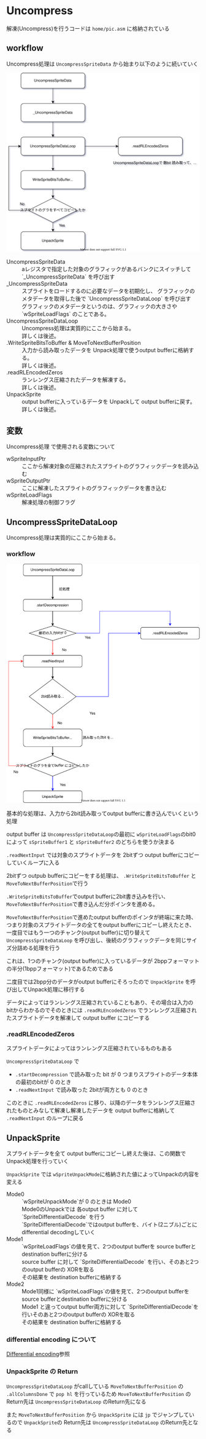 # Uncompress

解凍(Uncompress)を行うコードは `home/pic.asm` に格納されている

## workflow

Uncompress処理は `UncompressSpriteData` から始まり以下のように続いていく

<img src="./uncompress_flowchart.svg">

<dl>
  <dt>UncompressSpriteData</dt>
  <dd>aレジスタで指定した対象のグラフィックがあるバンクにスイッチして `_UncompressSpriteData` を呼び出す</dd>

  <dt>_UncompressSpriteData</dt>
  <dd>スプライトをロードするのに必要なデータを初期化し、 グラフィックのメタデータを取得した後で `UncompressSpriteDataLoop` を呼び出す</dd>
  <dd>グラフィックのメタデータというのは、グラフィックの大きさや `wSpriteLoadFlags` のことである。</dd>

  <dt>UncompressSpriteDataLoop</dt>
  <dd>Uncompress処理は実質的にここから始まる。</dd>
  <dd>詳しくは後述。</dd>

  <dt>.WriteSpriteBitsToBuffer & MoveToNextBufferPosition</dt>
  <dd>入力から読み取ったデータを Unpack処理で使うoutput bufferに格納する。</dd>
  <dd>詳しくは後述。</dd>

  <dt>.readRLEncodedZeros</dt>
  <dd>ランレングス圧縮されたデータを解凍する。</dd>
  <dd>詳しくは後述。</dd>

  <dt>UnpackSprite</dt>
  <dd>output bufferに入っているデータを Unpackして output bufferに戻す。</dd>
  <dd>詳しくは後述。</dd>
</dl>

## 変数

Uncompress処理 で使用される変数について

<dl>
  <dt>wSpriteInputPtr</dt>
  <dd>ここから解凍対象の圧縮されたスプライトのグラフィックデータを読み込む</dd>

  <dt>wSpriteOutputPtr</dt>
  <dd>ここに解凍したスプライトのグラフィックデータを書き込む</dd>

  <dt>wSpriteLoadFlags</dt>
  <dd>解凍処理の制御フラグ</dd>
</dl>

## UncompressSpriteDataLoop

Uncompress処理は実質的にここから始まる。

### workflow

<img src="./UncompressSpriteDataLoop_flowchart.svg">

基本的な処理は、入力から2bit読み取ってoutput bufferに書き込んでいくという処理

output buffer は `UncompressSpriteDataLoop`の最初に `wSpriteLoadFlags`のbit0によって `sSpriteBuffer1` と `sSpriteBuffer2` のどちらを使うか決まる 

`.readNextInput` では対象のスプライトデータを 2bitずつ output bufferにコピーしていくループに入る

2bitずつ outpub bufferにコピーをする処理は、 `.WriteSpriteBitsToBuffer` と `MoveToNextBufferPosition`で行う

`.WriteSpriteBitsToBuffer`でoutput bufferに2bit書き込みを行い、`MoveToNextBufferPosition`で書き込んだ分ポインタを進める。

`MoveToNextBufferPosition`で進めたoutput bufferのポインタが終端に来た時、つまり対象のスプライトデータの全てをoutput bufferにコピーし終えたとき、一度目ではもう一つのチャンク(output buffer)に切り替えて `UncompressSpriteDataLoop` を呼び出し、後続のグラフィックデータを同じサイズ分詰める処理を行う

これは、1つのチャンク(output buffer)に入っているデータが 2bppフォーマットの半分(1bppフォーマット)であるためである  

二度目では2bpp分のデータがoutput bufferにそろったので `UnpackSprite` を呼び出してUnpack処理に移行する

データによってはランレングス圧縮されていることもあり、その場合は入力のbitからわかるのでそのときには `.readRLEncodedZeros` でランレングス圧縮されたスプライトデータを解凍して output buffer にコピーする 

### .readRLEncodedZeros

スプライトデータによってはランレングス圧縮されているものもある

`UncompressSpriteDataLoop` で

- `.startDecompression` で読み取った bit が 0 つまりスプライトのデータ本体の最初のbitが 0 のとき
- `.readNextInput` で読み取った 2bitが両方とも 0 のとき

このときに `.readRLEncodedZeros` に移り、以降のデータをランレングス圧縮されたものとみなして解凍し解凍したデータを output bufferに格納して `.readNextInput` のループに戻る

## UnpackSprite

スプライトデータを全て output bufferにコピーし終えた後は、この関数で Unpack処理を行っていく

`UnpackSprite` では `wSpriteUnpackMode`に格納された値によってUnpackの内容を変える

<dl>
  <dt>Mode0</dt>
  <dd>`wSpriteUnpackMode`が 0 のときは Mode0</dd>
  <dd>Mode0のUnpackでは 各output buffer に対して `SpriteDifferentialDecode` を行う</dd>
  <dd>`SpriteDifferentialDecode`ではoutput bufferを、バイト(2ニブル)ごとに differential decodingしていく</dd>

  <dt>Mode1</dt>
  <dd>`wSpriteLoadFlags`の値を見て、2つのoutput bufferを source bufferとdestination bufferに分ける</dd>
  <dd>source buffer に対して `SpriteDifferentialDecode` を行い、そのあと2つのoutput bufferの XORを取る</dd>
  <dd>その結果を destination bufferに格納する</dd>

  <dt>Mode2</dt>
  <dd>Mode1同様に `wSpriteLoadFlags`の値を見て、2つのoutput bufferを source bufferとdestination bufferに分ける</dd>
  <dd>Mode1 と違ってoutput buffer両方に対して `SpriteDifferentialDecode`を行いそのあと2つのoutput bufferの XORを取る</dd>
  <dd>その結果を destination bufferに格納する</dd>
</dl>

### differential encoding について

[Differential encoding](./differential_encoding.md)参照

### UnpackSprite の Return

`UncompressSpriteDataLoop` がcallしている `MoveToNextBufferPosition` の `.allColumnsDone` で `pop hl` を行っているため `MoveToNextBufferPosition` の Return先は `UncompressSpriteDataLoop` のReturn先になる

また  `MoveToNextBufferPosition` から `UnpackSprite` には `jp` でジャンプしているので `UnpackSprite`の Return先は `UncompressSpriteDataLoop` のReturn先となる


